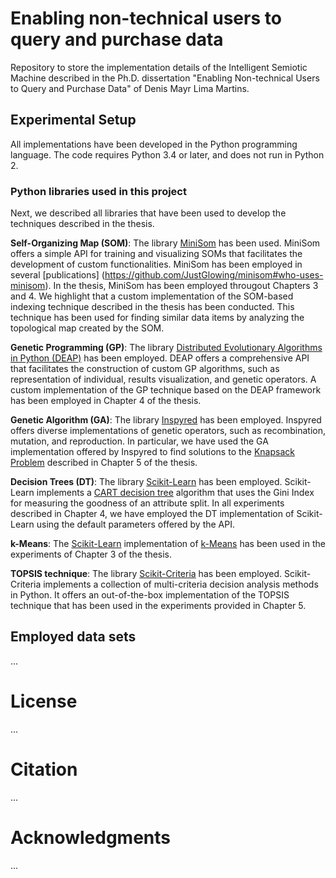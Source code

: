 # Enabling non-technical users to query and purchase data

Repository to store the implementation details of the Intelligent Semiotic Machine described in the Ph.D. dissertation "Enabling Non-technical Users to Query and Purchase Data" of Denis Mayr Lima Martins.

## Experimental Setup
All implementations have been developed in the Python programming language. The code requires Python 3.4 or later, and does not run in Python 2.

### Python libraries used in this project
Next, we described all libraries that have been used to develop the techniques described in the thesis.

**Self-Organizing Map (SOM)**: The library [MiniSom](https://github.com/JustGlowing/minisom) has been used. MiniSom offers a simple API for training and visualizing SOMs that facilitates the development of custom functionalities. MiniSom has been employed in several [publications] (https://github.com/JustGlowing/minisom#who-uses-minisom). In the thesis, MiniSom has been employed througout Chapters 3 and 4. We highlight that a custom implementation of the SOM-based indexing technique described in the thesis has been conducted. This technique has been used for finding similar data items by analyzing the topological map created by the SOM.

**Genetic Programming (GP)**: The library [Distributed Evolutionary Algorithms in Python (DEAP)](https://github.com/DEAP/deap#projects-using-deap) has been employed. DEAP offers a comprehensive API that facilitates the construction of custom GP algorithms, such as representation of individual, results visualization, and genetic operators. A custom implementation of the GP technique based on the DEAP framework has been employed in Chapter 4 of the thesis.

**Genetic Algorithm (GA)**: The library [Inspyred](https://pythonhosted.org/inspyred/) has been employed. Inspyred offers diverse implementations of genetic operators, such as recombination, mutation, and reproduction. In particular, we have used the GA implementation offered by Inspyred to find solutions to the [Knapsack Problem](https://pythonhosted.org/inspyred/examples.html#the-knapsack-problem) described in Chapter 5 of the thesis.

**Decision Trees (DT)**: The library [Scikit-Learn](https://scikit-learn.org/) has been employed. Scikit-Learn implements a [CART decision tree](https://scikit-learn.org/stable/modules/generated/sklearn.tree.DecisionTreeClassifier.html#sklearn.tree.DecisionTreeClassifier) algorithm that uses the Gini Index for measuring the goodness of an attribute split. In all experiments described in Chapter 4, we have employed the DT implementation of Scikit-Learn using the default parameters offered by the API.

**k-Means**: The [Scikit-Learn](https://scikit-learn.org/) implementation of [k-Means](https://scikit-learn.org/stable/modules/generated/sklearn.cluster.KMeans.html) has been used in the experiments of Chapter 3 of the thesis.

**TOPSIS technique**: The library [Scikit-Criteria](https://scikit-criteria.readthedocs.io) has been employed. Scikit-Criteria implements a collection of multi-criteria decision analysis methods in Python. It offers an out-of-the-box implementation of the TOPSIS technique that has been used in the experiments provided in Chapter 5.

## Employed data sets
...

# License
...

# Citation
...

# Acknowledgments
...